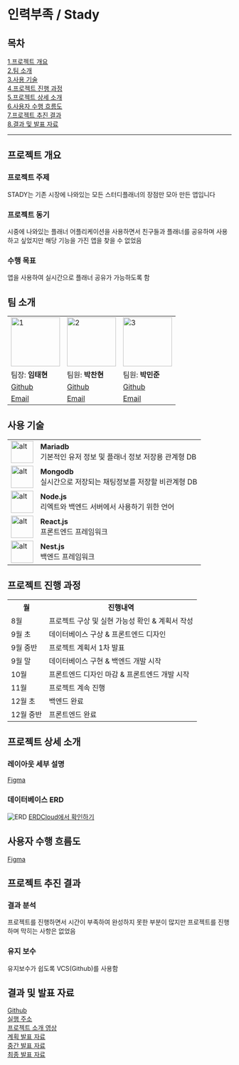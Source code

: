 # 인력부족 / Stady
## 목차  
[1.프로젝트 개요](#프로젝트-개요)  
[2.팀 소개](#팀-소개)  
[3.사용 기술](#사용-기술)  
[4.프로젝트 진행 과정](#프로젝트-진행-과정)  
[5.프로젝트 상세 소개](#프로젝트-상세-소개)  
[6.사용자 수행 흐름도](#사용자-수행-흐름도)  
[7.프로젝트 추진 결과](#프로젝트-추진-결과)  
[8.결과 및 발표 자료](#결과-및-발표-자료)
<hr>  

## 프로젝트 개요
### 프로젝트 주제
STADY는 기존 시장에 나와있는 모든 스터디플래너의 장점만 모아 만든 앱입니다  

### 프로젝트 동기
시중에 나와있는 플래너 어플리케이션을 사용하면서 친구들과 플래너를 공유하며 사용하고 싶었지만 해당 기능을 가진 앱을 찾을 수 없었음

### 수행 목표
앱을 사용하여 실시간으로 플래너 공유가 가능하도록 함

## 팀 소개
<table>
  <tr>
    <td> <img src="https://media.discordapp.net/attachments/1019754746300608562/1057937464511189072/image.png"  alt="1" width = 110px height = 110px ></td>
    <td><img src="https://media.discordapp.net/attachments/1019754746300608562/1057936834212147250/image.png" alt="2" width = 110px height = 110px></td>
    <td><img src="https://media.discordapp.net/attachments/1019754746300608562/1057936961630912603/image.png" alt="3" width = 110px height = 110px></td>
   </tr>
   <tr>
    <td>팀장: <strong>임태현</strong></td>
    <td>팀원: <strong>박찬현</strong></td>
    <td>팀원: <strong>박민준</strong></td>
  </tr>
  <tr>
    <td><a href="https://github.com/noeulnight">Github</a></td>
    <td><a href="https://github.com/Hanavi999">Github</a></td>
    <td><a href="https://github.com/pmj0815">Github</a></td>
  </tr>
  <tr>
    <td><a href="mailto:contact@limtaehyun.dev">Email</a></td>
    <td><a href="mailto:chanhyeon777@gmail.com">Email</a></td>
    <td><a href="mailto:pmj081514@gmail.com">Email</a></td>
  </tr>
</table>

## 사용 기술
<table>
  <tr>
    <td><img src="https://yt3.ggpht.com/ytc/AMLnZu_xIo0iBEJrOw_Nk6ZGjlOaKmnk4lx6lZAfMxTLZg=s900-c-k-c0x00ffffff-no-rj" alt="alt" width=50px height=50px /></td>
    <td><strong>Mariadb</strong><br/>기본적인 유저 정보 및 플래너 정보 저장용 관계형 DB</td>
  </tr>
  <tr>
    <td><img src="https://miro.medium.com/max/512/1*doAg1_fMQKWFoub-6gwUiQ.png" alt="alt" width=50px height=50px /></td>
    <td><strong>Mongodb</strong><br/>실시간으로 저장되는 채팅정보를 저장할 비관계형 DB</td>
  </tr>
  <tr>
    <td><img src="https://the-guild.dev/blog-assets/nodejs-esm/nodejs_logo.png" alt="alt" width=50px height=50px /></td>
    <td><strong>Node.js</strong><br/>리엑트와 백엔드 서버에서 사용하기 위한 언어</td>
  </tr>
  <tr>
    <td><img src="https://upload.wikimedia.org/wikipedia/commons/thumb/a/a7/React-icon.svg/1200px-React-icon.svg.png" alt="alt" width=50px height=50px /></td>
    <td><strong>React.js</strong><br/>프론트엔드 프레임워크</td>
  </tr>
  <tr>
    <td><img src="https://static-00.iconduck.com/assets.00/nestjs-icon-512x510-9nvpcyc3.png" alt="alt" width=50px height=50px /></td>
    <td><strong>Nest.js</strong><br/>백엔드 프레임워크</td>
  </tr>
</table>

## 프로젝트 진행 과정
<table>
  <tr>
    <th>월</th>
    <th>진행내역</th>
  </tr>
  <tr>
    <td>8월</td>
    <td>프로젝트 구상 및 실현 가능성 확인 & 계획서 작성</td>
  </tr>
  <tr>
    <td>9월 초</td>
    <td>데이터베이스 구상 & 프론트엔드 디자인</td>
  </tr>
  <tr>
    <td>9월 중반</td>
    <td>프로젝트 계획서 1차 발표</td>
  </tr>
  <tr>
    <td>9월 말</td>
    <td>데이터베이스 구현 & 백엔드 개발 시작</td>
  </tr>
  <tr>
    <td>10월</td>
    <td>프론트엔드 디자인 마감 & 프론트엔드 개발 시작</td>
  </tr>
  <tr>
    <td>11월</td>
    <td>프로젝트 계속 진행</td>
  </tr>
  <tr>
    <td>12월 초</td>
    <td>백엔드 완료</td>
  </tr>
  <tr>
    <td>12월 중반</td>
    <td>프론트엔드 완료</td>
  </tr>
</table>

## 프로젝트 상세 소개
### 레이아웃 세부 설명
[Figma](https://www.figma.com/file/5Pa3EX3ZegYCBas3gSlTIs/%EC%9D%B8%EB%A0%A5%EB%B6%80%EC%A1%B1?node-id=0%3A1&t=pltwfYQfP5MeXGkg-1)
### 데이터베이스 ERD
![ERD](https://media.discordapp.net/attachments/1019754746300608562/1057943237857378344/image.png?width=2074&height=1366)
[ERDCloud에서 확인하기](https://www.erdcloud.com/d/bREiRTmcQXGNKBAxg)



## 사용자 수행 흐름도
[Figma](https://www.figma.com/file/5Pa3EX3ZegYCBas3gSlTIs/%EC%9D%B8%EB%A0%A5%EB%B6%80%EC%A1%B1?node-id=0%3A1&t=pltwfYQfP5MeXGkg-1)

## 프로젝트 추진 결과
### 결과 분석
프로젝트를 진행하면서 시간이 부족하여 완성하지 못한 부분이 많지만 프로젝트를 진행하며 막히는 사항은 없었음
### 유지 보수
유지보수가 쉽도록 VCS(Github)를 사용함

## 결과 및 발표 자료
[Github](https://github.com/manpowershortage)  
[실행 주소](https://stady.gbsw.hs.kr)  
[프로젝트 소개 영상]()  
[계획 발표 자료](https://docs.google.com/presentation/d/1-7bKsCSt0vc6CL8CcKAIaILbA2262-Zv/edit?usp=sharing&ouid=105433774271668253882&rtpof=true&sd=true)  
[중간 발표 자료](https://docs.google.com/presentation/d/1-2EKw7hU9zCuHC86R-VUhtwdn66SFOi2/edit?usp=sharing&ouid=105433774271668253882&rtpof=true&sd=true)  
[최종 발표 자료]()